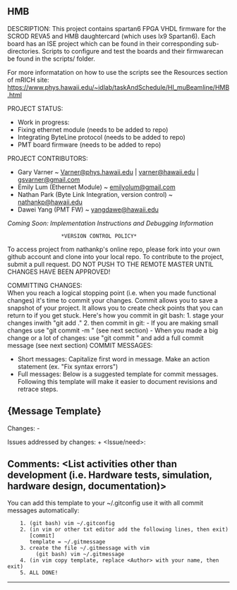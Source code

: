 HMB
----------
DESCRIPTION:
This project contains spartan6 FPGA VHDL firmware for the SCROD REVA5 and HMB daughtercard (which uses lx9 Spartan6). Each board 
has an ISE project which can be found in their corresponding sub-directories. Scripts to configure and test the boards and 
their firmwarecan be found in the scripts/ folder. 

For more informatation on how to use the scripts see the Resources section of mRICH site: 
https://www.phys.hawaii.edu/~idlab/taskAndSchedule/HI_muBeamline/HMB.html

PROJECT STATUS: 
  - Work in progress: 
  - Fixing ethernet module (needs to be added to repo)
  - Integrating ByteLine protocol (needs to be added to repo)
  - PMT board firmware (needs to be added to repo)
  
PROJECT CONTRIBUTORS:
+ Gary Varner ~ Varner@phys.hawaii.edu | varner@hawaii.edu | gsvarner@gmail.com
+ Emily Lum (Ethernet Module) ~ emilyolum@gmail.com
+ Nathan Park (Byte Link Integration, version control) ~ nathankp@hawaii.edu
+ Dawei Yang (PMT FW) ~ yangdawe@hawaii.edu
 
*Coming Soon: Implementation Instructions and Debugging Information*


                     *VERSION CONTROL POLICY*
To access project from nathankp's online repo, please fork into your own github account and clone into your local repo.
To contribute to the project, submit a pull request. DO NOT PUSH TO THE REMOTE MASTER UNTIL CHANGES HAVE BEEN APPROVED!

COMMITTING CHANGES:   
When you reach a logical stopping point (i.e. when you made functional changes) it's time to commit your changes. 
Commit allows you to save a snapshot of your project. It allows you to create check points that you can return
to if you get stuck. 
	Here's how you commit in git bash: 
		1. stage your changes inwith "git add ." 
		2. then commit in git: 
		        - If you are making small changes use "git commit -m <Short message>" (see next section) 
			- When you made a big change or a lot of changes: use "git commit " 
			  and add a full commit message (see next section) 
COMMIT MESSAGES:
 - Short messages: Capitalize first word in message. Make an action statement (ex. "Fix syntax errors")
 - Full messages: Below is a suggested template for commit messages. Following this template will make 
   it easier to document revisions and retrace steps. 
  
  {Message Template} 
  ----------------------------------------------
   <Insert commit title here>
   <Author>
   Changes:
      - <Filename> <List Changes>

   Issues addressed by changes:
      + <Issue/need>: <explanation>

   Comments:
    <Describe remaining issues and bugs>
    <List activities other than development (i.e. Hardware tests, simulation, hardware design, documentation)>
   ---------------------------------------------
   You can add this template to your ~/.gitconfig use it with all commit messages automatically:     
      	    
	    1. (git bash) vim ~/.gitconfig
	    2. (in vim or other txt editor add the following lines, then exit) 
	       [commit] 
	   	   template = ~/.gitmessage
	    3. create the file ~/.gitmessage with vim 
		     (git bash) vim ~/.gitmessage 
	    4. (in vim copy template, replace <Author> with your name, then exit)
	    5. ALL DONE! 
*************************************************************************************************************
